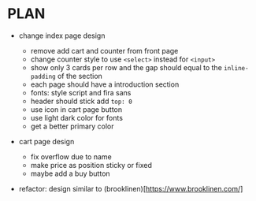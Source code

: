 # PLAN

- change index page design
    - remove add cart and counter from front page
    - change counter style to use `<select>` instead for `<input>`
    - show only 3 cards per row and the gap should equal to the `inline-padding` of the section
    - each page should have a introduction section
    - fonts: style script and fira sans
    - header should stick add `top: 0`
    - use icon in cart page button
    - use light dark color for fonts
    - get a better primary color

- cart page design
    - fix overflow due to name
    - make price as position sticky or fixed
    - maybe add a buy button
- refactor: design similar to (brooklinen)[https://www.brooklinen.com/]
